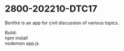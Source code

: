 # 2800-202210-DTC17
Bonfire is an app for civil discussion of various topics.

Build:  
npm install  
nodemon app.js
